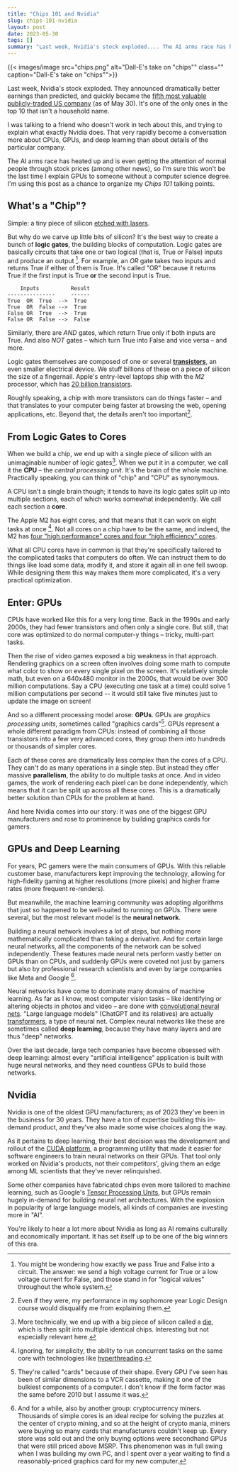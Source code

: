 ```yaml
---
title: "Chips 101 and Nvidia"
slug: chips-101-nvidia
layout: post
date: 2023-05-30
tags: []
summary: "Last week, Nvidia's stock exploded.... The AI arms race has heated up and is even getting the attention of normal people through stock prices (among other news), so I'm sure this won't be the last time I explain GPUs to someone without a computer science degree. I'm using this post as a chance to organize my *Chips 101* talking points."
---
```


{{< images/image src="chips.png" alt="Dall-E's take on \"chips\"" class="" caption="Dall-E's take on \"chips\"">}}


Last week, Nvidia's stock exploded.
They announced dramatically better earnings than predicted, and quickly became the [fifth most valuable publicly-traded US company](https://en.wikipedia.org/wiki/List_of_public_corporations_by_market_capitalization) (as of May 30).
It's one of the only ones in the top 10 that isn't a household name.

I was talking to a friend who doesn't work in tech about this, and trying to explain what exactly Nvidia does.
That very rapidly become a conversation more about CPUs, GPUs, and deep learning than about details of the particular company.

The AI arms race has heated up and is even getting the attention of normal people through stock prices (among other news), so I'm sure this won't be the last time I explain GPUs to someone without a computer science degree.
I'm using this post as a chance to organize my *Chips 101* talking points.

## What's a "Chip"?

Simple: a tiny piece of silicon [etched with lasers](https://en.wikipedia.org/wiki/Photolithography).

But why do we carve up little bits of silicon?
It's the best way to create a bunch of **logic gates**, the building blocks of computation.
Logic gates are basically circuits that take one or two logical (that is, True or False) inputs and produce an output [^1].
For example, an *OR* gate takes two inputs and returns True if either of them is True.
It's called "OR" because it returns True if the first input is True **or** the second input is True.

```
    Inputs          Result
---------------     ------
True  OR  True  -->  True
True  OR  False -->  True
False OR  True  -->  True
False OR  False -->  False
```

Similarly, there are *AND* gates, which return True only if both inputs are True.
And also *NOT* gates – which turn True into False and vice versa – and more.

Logic gates themselves are composed of one or several [**transistors**](https://en.wikipedia.org/wiki/Transistor), an even smaller electrical device.
We stuff billions of these on a piece of silicon the size of a fingernail.
Apple's entry-level laptops ship with the *M2* processor, which has [20 billion transistors](https://www.notebookcheck.net/Apple-M2-Processor-Benchmarks-and-Specs.632312.0.html).

Roughly speaking, a chip with more transistors can do things faster – and that translates to your computer being faster at browsing the web, opening applications, etc.
Beyond that, the details aren't too important[^2].

## From Logic Gates to Cores

When we build a chip, we end up with a single piece of silicon with an unimaginable number of logic gates[^3].
When we put it in a computer, we call it the **CPU** – the *central processing unit*.
It's the brain of the whole machine.
Practically speaking, you can think of "chip" and "CPU" as synonymous.

A CPU isn't a single brain though;
it tends to have its logic gates split up into multiple sections, each of which works somewhat independently.
We call each section a **core**.

The Apple M2 has eight cores, and that means that it can work on eight tasks at once [^4].
Not all cores on a chip have to be the same, and indeed, the M2 has [four "high performance" cores and four "high efficiency" cores](https://www.anandtech.com/show/17431/apple-announces-m2-soc-apple-silicon-updated-for-2022).

What all CPU cores have in common is that they're specifically tailored to the complicated tasks that computers do often.
We can instruct them to do things like load some data, modify it, and store it again all in one fell swoop.
While designing them this way makes them more complicated, it's a very practical optimization.

## Enter: GPUs

CPUs have worked like this for a very long time.
Back in the 1990s and early 2000s, they had fewer transistors and often only a single core.
But still, that core was optimized to do normal computer-y things – tricky, multi-part tasks.

Then the rise of video games exposed a big weakness in that approach.
Rendering graphics on a screen often involves doing some math to compute what color to show on every single pixel on the screen.
It's relatively simple math, but even on a 640x480 monitor in the 2000s, that would be over 300 million computations.
Say a CPU (executing one task at a time) could solve 1 million computations per second -- it would still take five minutes just to update the image on screen!

And so a different processing model arose: **GPUs**.
GPUs are *graphics processing units*, sometimes called "graphics cards"[^5].
GPUs represent a whole different paradigm from CPUs: instead of combining all those transistors into a few very advanced cores, they group them into hundreds or thousands of simpler cores.

Each of these cores are dramatically less complex than the cores of a CPU.
They can't do as many operations in a single step.
But instead they offer massive **parallelism**, the ability to do multiple tasks at once.
And in video games, the work of rendering each pixel can be done independently, which means that it can be split up across all these cores.
This is a dramatically better solution than CPUs for the problem at hand.

And here Nvidia comes into our story: it was one of the biggest GPU manufacturers and rose to prominence by building graphics cards for gamers.

## GPUs and Deep Learning

For years, PC gamers were the main consumers of GPUs.
With this reliable customer base, manufacturers kept improving the technology, allowing for high-fidelity gaming at higher resolutions (more pixels) and higher frame rates (more frequent re-renders).

But meanwhile, the machine learning community was adopting algorithms that just so happened to be well-suited to running on GPUs.
There were several, but the most relevant model is the **neural network**.

Building a neural network involves a lot of steps, but nothing more mathematically complicated than taking a derivative.
And for certain large neural networks, all the components of the network can be solved independently.
These features made neural nets perform vastly better on GPUs than on CPUs, and suddenly GPUs were coveted not just by gamers but also by professional research scientists and even by large companies like Meta and Google [^6].

Neural networks have come to dominate many domains of machine learning.
As far as I know, most computer vision tasks – like identifying or altering objects in photos and video – are done with [convolutional neural nets](https://en.wikipedia.org/wiki/Convolutional_neural_network).
"Large language models" (ChatGPT and its relatives) are actually [transformers](https://en.wikipedia.org/wiki/Transformer_(machine_learning_model)), a type of neural net.
Complex neural networks like these are sometimes called **deep learning**, because they have many layers and are thus "deep" networks.

Over the last decade, large tech companies have become obsessed with deep learning: almost every "artificial intelligence" application is built with huge neural networks, and they need countless GPUs to build those networks.

## Nvidia

Nvidia is one of the oldest GPU manufacturers; as of 2023 they've been in the business for 30 years.
They have a ton of expertise building this in-demand product, and they've also made some wise choices along the way.

As it pertains to deep learning, their best decision was the development and rollout of the [CUDA platform](https://en.wikipedia.org/wiki/CUDA), a programming utility that made it easier for software engineers to train neural networks on their GPUs.
That tool only worked on Nvidia's products, not their competitors', giving them an edge among ML scientists that they've never relinquished.

Some other companies have fabricated chips even more tailored to machine learning, such as Google's [Tensor Processing Units](https://en.wikipedia.org/wiki/Tensor_Processing_Unit), but GPUs remain hugely in-demand for building neural net architectures.
With the explosion in popularity of large language models, all kinds of companies are investing more in "AI".

You're likely to hear a lot more about Nvidia as long as AI remains culturally and economically important.
It has set itself up to be one of the big winners of this era.


[^1]: You might be wondering how exactly we pass True and False into a circuit. The answer: we send a high voltage current for True or a low voltage current for False, and those stand in for "logical values" throughout the whole system.
[^2]: Even if they were, my performance in my sophomore year Logic Design course would disqualify me from explaining them.
[^3]: More technically, we end up with a big piece of silicon called a [die](https://en.wikipedia.org/wiki/Die_(integrated_circuit)), which is then split into multiple identical chips. Interesting but not especially relevant here.
[^4]: Ignoring, for simplicity, the ability to run concurrent tasks on the same core with technologies like [hyperthreading](https://en.wikipedia.org/wiki/Hyper-threading).
[^5]: They're called "cards" because of their shape. Every GPU I've seen has been of similar dimensions to a VCR cassette, making it one of the bulkiest components of a computer. I don't know if the form factor was the same before 2010 but I assume it was.
[^6]: And for a while, also by another group: cryptocurrency miners. Thousands of simple cores is an ideal recipe for solving the puzzles at the center of crypto mining, and so at the height of crypto mania, miners were buying so many cards that manufacturers couldn't keep up. Every store was sold out and the only buying options were secondhand GPUs that were still priced above MSRP. This phenomenon was in full swing when I was building my own PC, and I spent over a year waiting to find a reasonably-priced graphics card for my new computer.
